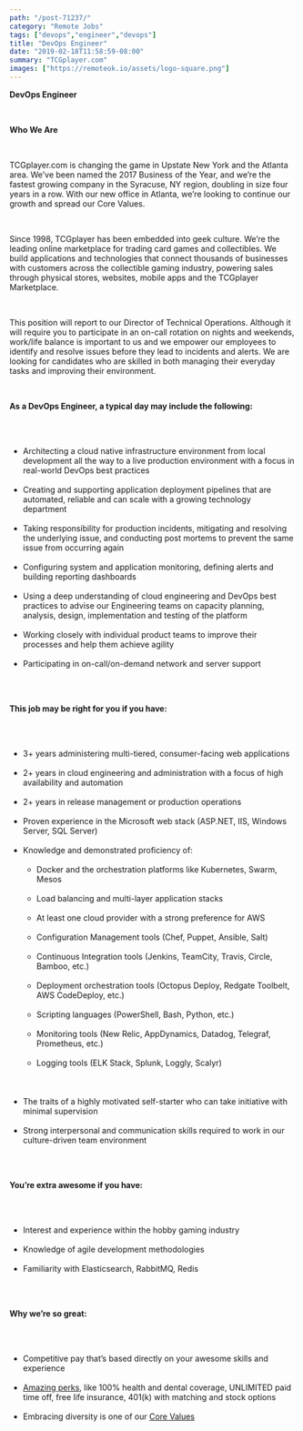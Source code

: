 ```yaml
---
path: "/post-71237/"
category: "Remote Jobs"
tags: ["devops","engineer","devops"]
title: "DevOps Engineer"
date: "2019-02-18T11:58:59-08:00"
summary: "TCGplayer.com"
images: ["https://remoteok.io/assets/logo-square.png"]
---
```


<p><strong><strong>DevOps Engineer</strong></strong></p><br /><p><strong><strong>Who We Are</strong></strong></p><br /><p>TCGplayer.com is changing the game in Upstate New York and the Atlanta area. We&rsquo;ve been named the 2017 Business of the Year, and we&rsquo;re the fastest growing company in the Syracuse, NY region, doubling in size four years in a row. With our new office in Atlanta, we&rsquo;re looking to continue our growth and spread our Core Values.</p><br /><p>Since 1998, TCGplayer has been embedded into geek culture. We&rsquo;re the leading online marketplace for trading card games and collectibles. We build applications and technologies that connect thousands of businesses with customers across the collectible gaming industry, powering sales through physical stores, websites, mobile apps and the TCGplayer Marketplace.</p><br /><p>This position will report to our Director of Technical Operations. Although it will require you to participate in an on-call rotation on nights and weekends, work/life balance is important to us and we empower our employees to identify and resolve issues before they lead to incidents and alerts. We are looking for candidates who are skilled in both managing their everyday tasks and improving their environment.</p><br /><p><strong><strong>As a DevOps Engineer, a typical day may include the following:</strong></strong></p><br /><ul><br /><li>Architecting a cloud native infrastructure environment from local development all the way to a live production environment with a focus in real-world DevOps best practices &nbsp;</li><br /><li>Creating and supporting application deployment pipelines that are automated, reliable and can scale with a growing technology department</li><br /><li>Taking responsibility for production incidents, mitigating and resolving the underlying issue, and conducting post mortems to prevent the same issue from occurring again</li><br /><li>Configuring system and application monitoring, defining alerts and building reporting dashboards</li><br /><li>Using a deep understanding of cloud engineering and DevOps best practices to advise our Engineering teams on capacity planning, analysis, design, implementation and testing of the platform</li><br /><li>Working closely with individual product teams to improve their processes and help them achieve agility</li><br /><li>Participating in on-call/on-demand network and server support</li><br /></ul><br /><p><strong><strong>This job may be right for you if you have:</strong></strong></p><br /><ul><br /><li>3+ years administering multi-tiered, consumer-facing web applications</li><br /><li>2+ years in cloud engineering and administration with a focus of high availability and automation</li><br /><li>2+ years in release management or production operations</li><br /><li>Proven experience in the Microsoft web stack (ASP.NET, IIS, Windows Server, SQL Server)</li><br /><li>Knowledge and demonstrated proficiency of:<br /><ul><br /><li>Docker and the orchestration platforms like Kubernetes, Swarm, Mesos</li><br /><li>Load balancing and multi-layer application stacks</li><br /><li>At least one cloud provider with a strong preference for AWS</li><br /><li>Configuration Management tools (Chef, Puppet, Ansible, Salt)</li><br /><li>Continuous Integration tools (Jenkins, TeamCity, Travis, Circle, Bamboo, etc.)</li><br /><li>Deployment orchestration tools (Octopus Deploy, Redgate Toolbelt, AWS CodeDeploy, etc.)</li><br /><li>Scripting languages (PowerShell, Bash, Python, etc.)</li><br /><li>Monitoring tools (New Relic, AppDynamics, Datadog, Telegraf, Prometheus, etc.)</li><br /><li>Logging tools (ELK Stack, Splunk, Loggly, Scalyr)</li><br /></ul><br /></li><br /><li>The traits of a highly motivated self-starter who can take initiative with minimal supervision</li><br /><li>Strong interpersonal and communication skills required to work in our culture-driven team environment</li><br /></ul><br /><p><strong><strong>You&rsquo;re extra awesome if you have:</strong></strong></p><br /><ul><br /><li>Interest and experience within the hobby gaming industry</li><br /><li>Knowledge of agile development methodologies</li><br /><li>Familiarity with Elasticsearch, RabbitMQ, Redis</li><br /></ul><br /><p><strong><strong>Why we&rsquo;re so great:</strong></strong></p><br /><ul><br /><li>Competitive pay that&rsquo;s based directly on your awesome skills and experience</li><br /><li><a href="http://careers.tcgplayer.com/perks-benefits/" rel="nofollow">Amazing perks</a>, like 100% health and dental coverage, UNLIMITED paid time off, free life insurance, 401(k) with matching and stock options</li><br /><li>Embracing diversity is one of our&nbsp;<a href="http://careers.tcgplayer.com/core-values/" rel="nofollow">Core Values</a></li><br /></ul>

